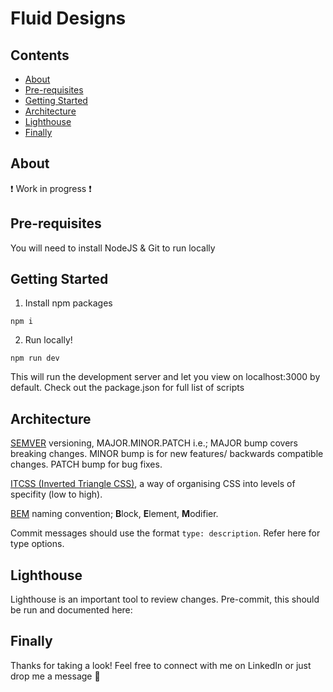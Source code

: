 # Fluid Designs

## Contents

- [About](#about)
- [Pre-requisites](#pre-requisites)
- [Getting Started](#getting-started)
- [Architecture](#architecture)
- [Lighthouse](#lighthouse)
- [Finally](#finally)

## About

:heavy_exclamation_mark: Work in progress :heavy_exclamation_mark:    

## Pre-requisites

You will need to install NodeJS & Git to run locally

## Getting Started

1. Install npm packages 
```
npm i
```

2. Run locally!
```
npm run dev
```
This will run the development server and let you view on localhost:3000 by default. Check out the package.json for full list of scripts  
  
## Architecture

[SEMVER](https://semver.org/) versioning, MAJOR.MINOR.PATCH i.e.;
MAJOR bump covers breaking changes.
MINOR bump is for new features/ backwards compatible changes.
PATCH bump for bug fixes.

[ITCSS (Inverted Triangle CSS)](http://www.csswizardry.com), a way of organising CSS into levels of specifity (low to high).

[BEM](http://getbem.com/) naming convention; **B**lock, **E**lement, **M**odifier.

Commit messages should use the format `type: description`. Refer here for type options. 

## Lighthouse

Lighthouse is an important tool to review changes. Pre-commit, this should be run and documented here:

## Finally
Thanks for taking a look! Feel free to connect with me on LinkedIn or just drop me a message :ocean: 

